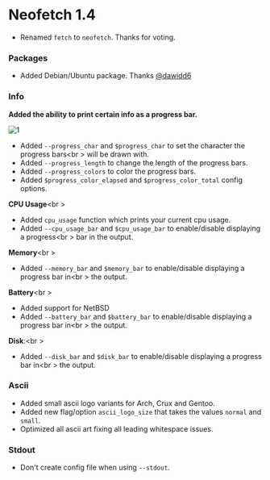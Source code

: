 # Neofetch 1.4

- Renamed `fetch` to `neofetch`. Thanks for voting.

### Packages

- Added Debian/Ubuntu package. Thanks [@dawidd6](https://github.com/dawidd6)

### Info

**Added the ability to print certain info as a progress bar.**

![1](https://cloud.githubusercontent.com/assets/6799467/13483613/1cd0e1dc-e14a-11e5-8170-6de662cce562.png)

- Added `--progress_char` and `$progress_char` to set the character the progress bars<br \>
will be drawn with.
- Added `--progress_length` to change the length of the progress bars.
- Added `--progress_colors` to color the progress bars.
- Added `$progress_color_elapsed` and `$progress_color_total` config options.

**CPU Usage**<br \>
- Added `cpu_usage` function which prints your current cpu usage.
- Added `--cpu_usage_bar` and `$cpu_usage_bar` to enable/disable displaying a progress<br \>
bar in the output.

**Memory**<br \>
- Added `--memory_bar` and `$memory_bar` to enable/disable displaying a progress bar in<br \>
the output.

**Battery**<br \>
- Added support for NetBSD
- Added `--battery_bar` and `$battery_bar` to enable/disable displaying a progress bar in<br \>
the output.

**Disk**:<br \>
- Added `--disk_bar` and `$disk_bar` to enable/disable displaying a progress bar in<br \>
the output.

### Ascii

- Added small ascii logo variants for Arch, Crux and Gentoo.
- Added new flag/option `ascii_logo_size` that takes the values `normal` and `small`.
- Optimized all ascii art fixing all leading whitespace issues.

### Stdout
- Don't create config file when using `--stdout`.
